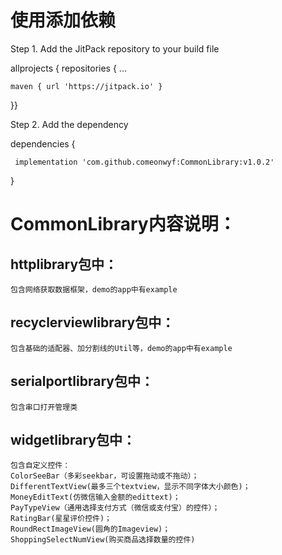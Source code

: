 # 使用添加依赖
Step 1. Add the JitPack repository to your build file

allprojects {
    repositories {
	...
	
	maven { url 'https://jitpack.io' }
	
  }}

Step 2. Add the dependency

dependencies {

     implementation 'com.github.comeonwyf:CommonLibrary:v1.0.2'	
     
}

# CommonLibrary内容说明：
## httplibrary包中：
    包含网络获取数据框架，demo的app中有example
## recyclerviewlibrary包中：
    包含基础的适配器、加分割线的Util等，demo的app中有example
## serialportlibrary包中：
    包含串口打开管理类
## widgetlibrary包中：
    包含自定义控件：
    ColorSeeBar（多彩seekbar，可设置拖动或不拖动）；
    DifferentTextView(最多三个textview，显示不同字体大小颜色)；
    MoneyEditText(仿微信输入金额的edittext)；
    PayTypeView（通用选择支付方式（微信或支付宝）的控件）；
    RatingBar(星星评价控件)；
    RoundRectImageView(圆角的Imageview)；
    ShoppingSelectNumView(购买商品选择数量的控件)

